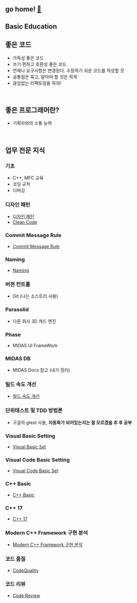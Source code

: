 
## go home! [:house_with_garden:](https://github.com/wnsgml972/midas_log)

## Basic Education

## 좋은 코드

 * 가독성 좋은 코드
 * 쓰기 편하고 호환성 좋은 코드
 * 언제나 요구사항은 변경된다. 수정하기 쉬운 코드를 작성할 것
 * 공통점은 묶고, 알아야 할 것은 적게
 * 끊임없는 리팩토링을 하자!

<br/>

## 좋은 프로그래머란?

 * 기획자와의 소통 능력


<br/>

## 업무 전문 지식

### 기초
* C++, MFC 교육
* 코딩 규칙
* 디버깅

### 디자인 패턴
* [디자인 패턴](./DesignPattern.md)
* [Clean Code](/contents/BasicEducation/CleanCode.md)

### Commit Message Rule

* [Commit Message Rule](./commit.md)

### Naming

* [Naming](/contents/BasicEducation/Naming.md)

### 버젼 컨트롤
* Git (나는 소스트리 사용)

### Parasolid
* 다른 회사 3D 캐드 엔진

### Phase
* MIDAS UI FrameWork

### MIDAS DB
* MIDAS Docs 참고 (내가 정리)

### 빌드 속도 개선
* [빌드 속도 개선](./Build.md)

### 단위테스트 및 TDD 방법론
* 구글의 gtest 사용, **자동화가 되어있는지는 잘 모르겠음 추 후 공부**

### Visual Basic Setting

* [Visual Basic Set](./VisualBasicSet.md)

### Visual Code Basic Setting

* [Visual Code Basic Set](./VisualCodeBasicSet.md)

### C++ Basic

* [C++ Basic](./CppBasic.md)

### C++ 17

* [C++ 17](./cpp17.md)

### Modern C++ Framework 구현 분석

* [Modern C++ Framework 구현 분석](/contents/BasicEducation/framework.md)

### 코드 품질
* [CodeQuality](/contents/BasicEducation/CodeQuality.md)

### 코드 리뷰
* [Code Review](/contents/BasicEducation/CodeReview.md)